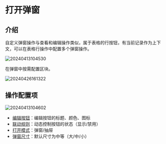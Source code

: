 # 打开弹窗

## 介绍

自定义弹窗操作与查看和编辑操作类似，属于表格的行按钮，有当前记录作为上下文，可以在表格行操作中配置多个弹窗操作。

![20240413104530](https://static-docs.nocobase.com/20240413104530.png)

在弹窗中按需配置区块。

![20240426161322](https://nocobase-docs.oss-cn-beijing.aliyuncs.com/20240426161322.png)

## 操作配置项

![20240413104602](https://static-docs.nocobase.com/20240413104602.png)

- [编辑按钮](/handbook/ui/actions/action-settings/edit-button)：编辑按钮的标题、颜色、图标
- [联动规则](/handbook/ui/actions/action-settings/linkage-rule)：动态控制按钮的状态（显示/禁用）
- [打开模式](/handbook/ui/actions/action-settings/open-mode)：弹窗/抽屉
- [弹窗尺寸](/handbook/ui/actions/action-settings/popup-size)：默认尺寸为中等（大/中/小）
